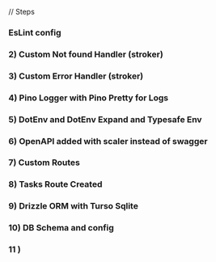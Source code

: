 // Steps

### EsLint config

### 2) Custom Not found Handler (stroker)

### 3) Custom Error Handler (stroker)

### 4) Pino Logger with Pino Pretty for Logs

### 5) DotEnv and DotEnv Expand and Typesafe Env

### 6) OpenAPI added with scaler instead of swagger

### 7) Custom Routes

### 8) Tasks Route Created

### 9) Drizzle ORM with Turso Sqlite

### 10) DB Schema and config

### 11 )
